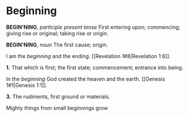 # Beginning

**BEGIN'NING**, _participle present tense_ First entering upon; commencing; giving rise or original; taking rise or origin.

**BEGIN'NING**, _noun_ The first cause; origin.

I am the _beginning_ and the ending. [[Revelation 1#8|Revelation 1:8]].

**1.** That which is first; the first state; commencement; entrance into being.

In the _beginning_ God created the heaven and the earth. [[Genesis 1#1|Genesis 1:1]].

**3.** The rudiments, first ground or materials.

Mighty things from small beginnings grow